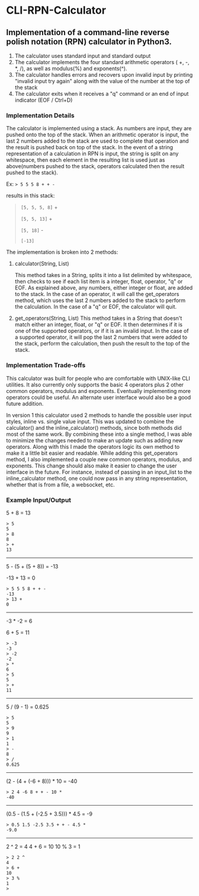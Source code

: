 # CLI-RPN-Calculator

## Implementation of a command-line reverse polish notation (RPN) calculator in Python3.

1. The calculator uses standard input and standard output
2. The calculator implements the four standard arithmetic operators ( +, -, *, /), as
well as modulus(%) and exponents(^).
3. The calculator handles errors and recovers upon invalid input by printing 
"invalid input try again" along with the value of the number at the top of the stack
4. The calculator exits when it receives a "q" command or an end of input indicator
 (EOF / Ctrl+D)

### Implementation Details
The calculator is implemented using a stack. As numbers are input, they are pushed 
onto the top of the stack. When an arithmetic operator is input, the last 2 numbers 
added to the stack are used to complete that operation and the result is pushed back
on top of the stack. In the event of a string representation of a calculation in RPN
is input, the string is split on any whitespace, then each element in the 
resulting list is used just as above(numbers pushed to the stack, operators calculated
then the result pushed to the stack).

Ex: `> 5 5 5 8 + + -`

results in this stack: 

>`[5, 5, 5, 8]` + 
>
>`[5, 5, 13]` + 
>
>`[5, 18]` - 
>
>`[-13]` 

The implementation is broken into 2 methods:

1. calculator(String, List)

    This method takes in a String, splits it into a list delimited by whitespace, then checks 
to see if each list item is a integer, float, operator, "q" or EOF. As explained above, any 
numbers, either integer or float, are added to the stack. In the case of an operator, it will
call the get_operators method, which uses the last 2 numbers added to the stack to perform the 
calculation. In the case of a "q" or EOF, the calculator will quit.

2. get_operators(String, List)
    This method takes in a String that doesn't match either an integer, float, or "q" or EOF. 
It then determines if it is one of the supported operators, or if it is an invalid input. In
the case of a supported operator, it will pop the last 2 numbers that were added to the stack,
perform the calculation, then push the result to the top of the stack. 

### Implementation Trade-offs
This calculator was built for people who are comfortable with UNIX-like CLI utilities. It also 
currently only supports the basic 4 operators plus 2 other common operators, modulus and exponents.
Eventually implementing more operators could be useful. An alternate user interface would also be a good
future addition.

In version 1 this calculator used 2 methods to handle the possible user input styles, inline vs. single 
value input. This was updated to combine the calculator() and the 
inline_calculator() methods, since both methods did most of the same work. By combining these into
a single method, I was able to minimize the changes needed to make an update such as adding new 
operators. Along with this I made the operators logic its own method to make it a little bit easier and
readable. While adding this get_operators method, I also implemented a couple new common operators, 
modulus, and exponents. This change should also make it easier to change the user interface in the future. 
For instance, instead of passing in an input_list to the inline_calculator method, one could now pass in 
any string representation, whether that is from a file, a websocket, etc.

### Example Input/Output
5 + 8 = 13
```
> 5 
5
> 8
8
> +
13
```
--------------

5 - (5 + (5 + 8)) = -13

-13 + 13 = 0
```
> 5 5 5 8 + + -
-13
> 13 +
0
```
--------------

-3 * -2 = 6

6 + 5 = 11
```
> -3
-3
> -2
-2
> *
6
> 5
5
> +
11
```
--------------

5 / (9 - 1) = 0.625
```
> 5
5
> 9
9
> 1
1
> -
8
> /
0.625
```
--------------

(2 - (4 + (-6 + 8))) * 10 = -40
```
> 2 4 -6 8 + + - 10 *
-40
```
--------------

(0.5 - (1.5 + (-2.5 + 3.5))) * 4.5 = -9
```
> 0.5 1.5 -2.5 3.5 + + - 4.5 *
-9.0
```
--------------

2 ^ 2 = 4
4 + 6 = 10
10 % 3 = 1
```
> 2 2 ^
4
> 6 + 
10
> 3 %
1
>
```

